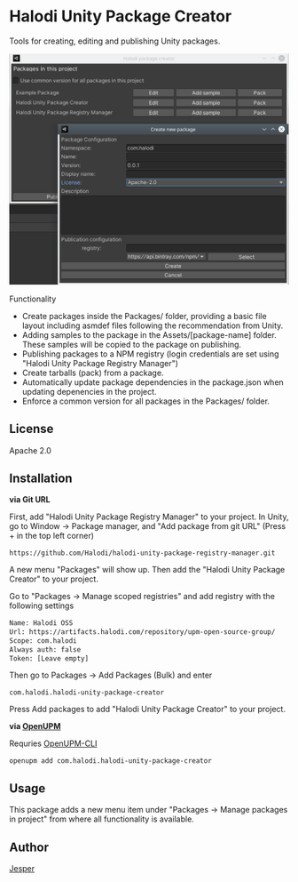 # Halodi Unity Package Creator

Tools for creating, editing and publishing Unity packages.

![Screenshot of main functionality](Documentation~/halodi-unity-package-creator-screenshot.png)


Functionality 

- Create packages inside the Packages/ folder, providing a basic file layout including asmdef files following the recommendation from Unity.
- Adding samples to the package in the Assets/[package-name] folder. These samples will be copied to the package on publishing.
- Publishing packages to a NPM registry (login credentials are set using "Halodi Unity Package Registry Manager")
- Create tarballs (pack) from a package.
- Automatically update package dependencies in the package.json when updating depenencies in the project.
- Enforce a common version for all packages in the Packages/ folder.

## License

Apache 2.0

## Installation

**via Git URL**

First, add "Halodi Unity Package Registry Manager" to your project. In Unity, go to Window -> Package manager, and "Add package from git URL" (Press + in the top left corner)

```
https://github.com/Halodi/halodi-unity-package-registry-manager.git
```

A new menu "Packages" will show up. Then add the "Halodi Unity Package Creator" to your project.


Go to "Packages -> Manage scoped registries" and add registry with the following settings

```
Name: Halodi OSS
Url: https://artifacts.halodi.com/repository/upm-open-source-group/
Scope: com.halodi
Always auth: false
Token: [Leave empty]
```

Then go to Packages -> Add Packages (Bulk) and enter

```
com.halodi.halodi-unity-package-creator
```

Press Add packages to add "Halodi Unity Package Creator" to your project.

**via [OpenUPM](https://openupm.com/packages/com.halodi.halodi-unity-package-creator/)**

Requries [OpenUPM-CLI](https://github.com/openupm/openupm-cli#openupm-cli)

```
openupm add com.halodi.halodi-unity-package-creator
```

## Usage

This package adds a new menu item under "Packages -> Manage packages in project" from where all functionality is available.


## Author

[Jesper](mailto:jesper@halodi.com)
